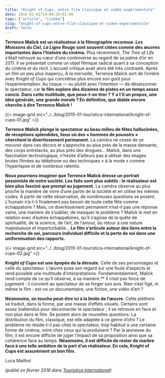 ```yaml
---
title: "Knight of Cups, entre film classique et vidéo expérimentale"
date: 2016-02-01T14:09:32+01:00
tags: ["article", "cinéma"]
slug: "knight-of-cups-entre-film-classique-et-video-experimentale"
draft: false
---
```


**Terrence Malick est un réalisateur à la filmographie reconnue. *Les Moissons du Ciel*, *La Ligne Rouge* sont souvent citées comme des œuvres importantes dans l’histoire du cinéma.** Plus récemment, *The Tree of Life* s’était retrouvé au cœur d’une controverse au regard de sa palme d’or en 2011. Il se présentait comme un objet filmique radical quant à sa conception du cinéma et du récit. L’accueil critique avait alors été très contrasté. Après un film un peu plus inaperçu, *À la merveille*, Terrence Malick sort de l’ombre avec *Knight of Cups* qui concrétise plus encore son goût pour l’expérimentation. Au risque — ou plutôt avec l’intention — de désarçonner le spectateur, car **le film explore des dizaines de pistes en un temps assez concis. Dans cette multitude, que peux-t-on tirer ? Y a t’il un propos, une idée générale, une grande morale ? En définitive, que diable encore cherche à dire Terrence Malick !**

{{< image-grid src="../../blog/2015-01-touristica-international/knight-of-cups-01.jpg" >}}

**Terrence Malick plonge le spectateur au beau milieu de fêtes hallucinées, de réceptions splendides, lieux où des « hommes de pouvoirs » cherchent le divertissement permanent.** La caméra ne cesse de se mouvoir dans ces décors et s’approche au plus près de la masse dansante, des corps entrelacés, au plus près des drogues… Malick, dans une fascination technologique, n’hésite d’ailleurs pas à utiliser des images brutes filmées au téléphone ou des techniques « à la mode » comme l’hyperlapse et de nombreux ralentis.

**Nous pourrions imaginer que Terrence Malick dresse un portrait pessimiste de notre société. Les faits sont plus subtils : le réalisateur est bien plus fasciné que prompt au jugement.** La caméra observe au plus proche la manière de vivre d’une partie de la société et en utilise les mêmes codes. À partir de cette observation, de nombreuses questions se posent. L’humain n’a-t-il finalement pas besoin de toute cette fête comme échappatoire ? Mais, ce divertissement permanent n’est-il pas une réponse vaine, une manière de s’oublier, de masquer le problème ? Malick le met en relation avec d’autres échappatoires, qu’il s’agisse de la quête de spiritualité, de la science, de l’art, de l’amour, du retour à une nature majestueuse et imperturbable… **Le film s’articule autour des liens entre la recherche de soi, parcours individuel difficile et la perte de soi dans une uniformisation des rapports.**

{{< image-grid src="../../blog/2015-01-touristica-international/knight-of-cups-02.jpg" >}}

***Knight of Cups* est une épopée de la déroute.** Celle de ses personnages et celle du spectateur. L’œuvre pose son regard sur une foule d’aspects et rend possible une multitude d’interprétations. Fondamentalement, Malick rend compte de ce qu’il observe, à sa manière.** Il n’est pas force de jugement : il convient au spectateur de se forger son avis. Rien n’est figé, ni même le film : est-ce un documentaire, une fiction, une vidéo d’art ?

**Néanmoins, on touche peut-être ici à la limite de l’œuvre.** Cette pléthore se traduit, dans la forme, par une masse d’effets visuels. Certains sont assez inattendus pour déconnecter le spectateur ; il se retrouve en face et non plus dans le film. Se posent alors de nouvelles questions. La distribution du film, classique, est-elle adaptée à ce genre d’ofni ? Le problème ne réside-t-il pas chez le spectateur, trop habitué à une certaine forme de cinéma, voire chez ceux qui la produisent ? Par la jeunesse du film, il est encore difficile de juger l’impact de sa proposition ainsi que sa cohérence face au temps. **Néanmoins, il est difficile de rester de marbre face à une telle ambition de la part d’un réalisateur. En cela, Knight of Cups est assurément un bon film.**

Luca Mailhol

*(publié en février 2016 dans [Touristica International](https://fr.calameo.com/read/0007226916f67cb5949ac))*
